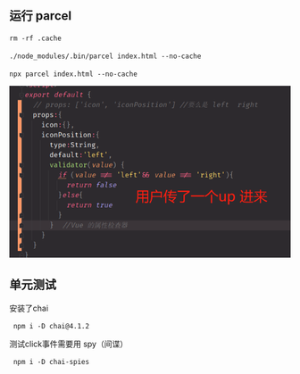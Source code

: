 
## 运行 parcel

```
rm -rf .cache

./node_modules/.bin/parcel index.html --no-cache

npx parcel index.html --no-cache

```

![img.png](img.png)

## 单元测试

安装了chai

```
 npm i -D chai@4.1.2
```

测试click事件需要用 spy（间谍）

```
 npm i -D chai-spies
```
